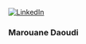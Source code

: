 [![LinkedIn](https://img.shields.io/badge/LinkedIn-Profile-%230A66C2?style=for-the-badge&logo=linkedin&logoColor=white)](https://www.linkedin.com/in/marouane-daoudi-21089a178/)
### Marouane Daoudi
